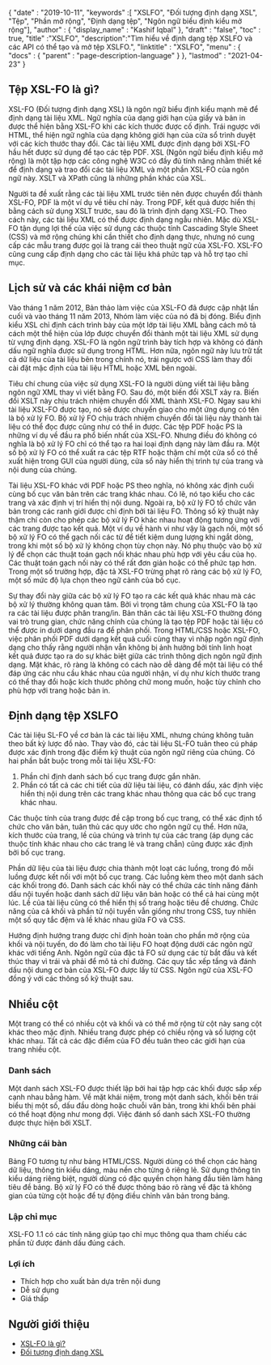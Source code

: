 {
  "date" : "2019-10-11",
  "keywords" :[ "XSLFO", "Đối tượng định dạng XSL", "Tệp", "Phần mở rộng", "Định dạng tệp", "Ngôn ngữ biểu định kiểu mở rộng"],
  "author" : {
    "display_name" : "Kashif Iqbal"
},
  "draft" : "false",
  "toc" : true,
  "title" :"XSLFO",
  "description":"Tìm hiểu về định dạng tệp XSLFO và các API có thể tạo và mở tệp XSLFO.",
  "linktitle" : "XSLFO",
  "menu" : {
    "docs" : {
      "parent" : "page-description-language"
}
},
  "lastmod" : "2021-04-23"
}

## Tệp XSL-FO là gì? ##

XSL-FO (Đối tượng định dạng XSL) là ngôn ngữ biểu định kiểu mạnh mẽ để định dạng tài liệu XML. Ngữ nghĩa của dạng giới hạn của giấy và bản in được thể hiện bằng XSL-FO khi các kích thước được cố định. Trái ngược với HTML, thể hiện ngữ nghĩa của dạng không giới hạn của cửa sổ trình duyệt với các kích thước thay đổi. Các tài liệu XML được định dạng bởi XSL-FO hầu hết được sử dụng để tạo các tệp PDF. XSL (Ngôn ngữ biểu định kiểu mở rộng) là một tập hợp các công nghệ W3C có đầy đủ tính năng nhằm thiết kế để định dạng và trao đổi các tài liệu XML và một phần XSL-FO của ngôn ngữ này. XSLT và XPath cũng là những phần khác của XSL.

Người ta đề xuất rằng các tài liệu XML trước tiên nên được chuyển đổi thành XSL-FO, PDF là một ví dụ về tiêu chí này. Trong PDF, kết quả được hiển thị bằng cách sử dụng XSLT trước, sau đó là trình định dạng XSL-FO. Theo cách này, các tài liệu XML có thể được định dạng ngẫu nhiên. Mặc dù XSL-FO tận dụng lợi thế của việc sử dụng các thuộc tính Cascading Style Sheet (CSS) và mở rộng chúng khi cần thiết cho định dạng thực, nhưng nó cung cấp các mẫu trang được gọi là trang cái theo thuật ngữ của XSL-FO. XSL-FO cũng cung cấp định dạng cho các tài liệu khá phức tạp và hỗ trợ tạo chỉ mục.

## Lịch sử và các khái niệm cơ bản ##

Vào tháng 1 năm 2012, Bản thảo làm việc của XSL-FO đã được cập nhật lần cuối và vào tháng 11 năm 2013, Nhóm làm việc của nó đã bị đóng. Biểu định kiểu XSL chỉ định cách trình bày của một lớp tài liệu XML bằng cách mô tả cách một thể hiện của lớp được chuyển đổi thành một tài liệu XML sử dụng từ vựng định dạng. XSL-FO là ngôn ngữ trình bày tích hợp và không có đánh dấu ngữ nghĩa được sử dụng trong HTML. Hơn nữa, ngôn ngữ này lưu trữ tất cả dữ liệu của tài liệu bên trong chính nó, trái ngược với CSS làm thay đổi cài đặt mặc định của tài liệu HTML hoặc XML bên ngoài.

Tiêu chí chung của việc sử dụng XSL-FO là người dùng viết tài liệu bằng ngôn ngữ XML thay vì viết bằng FO. Sau đó, một biến đổi XSLT xảy ra. Biến đổi XSLT này chịu trách nhiệm chuyển đổi XML thành XSL-FO. Ngay sau khi tài liệu XSL-FO được tạo, nó sẽ được chuyển giao cho một ứng dụng có tên là bộ xử lý FO. Bộ xử lý FO chịu trách nhiệm chuyển đổi tài liệu này thành tài liệu có thể đọc được cũng như có thể in được. Các tệp PDF hoặc PS là những ví dụ về đầu ra phổ biến nhất của XSL-FO. Nhưng điều đó không có nghĩa là bộ xử lý FO chỉ có thể tạo ra hai loại định dạng này làm đầu ra. Một số bộ xử lý FO có thể xuất ra các tệp RTF hoặc thậm chí một cửa sổ có thể xuất hiện trong GUI của người dùng, cửa sổ này hiển thị trình tự của trang và nội dung của chúng.

Tài liệu XSL-FO khác với PDF hoặc PS theo nghĩa, nó không xác định cuối cùng bố cục văn bản trên các trang khác nhau. Có lẽ, nó tạo kiểu cho các trang và xác định vị trí hiển thị nội dung. Ngoài ra, bộ xử lý FO tổ chức văn bản trong các ranh giới được chỉ định bởi tài liệu FO. Thông số kỹ thuật này thậm chí còn cho phép các bộ xử lý FO khác nhau hoạt động tương ứng với các trang được tạo kết quả. Một ví dụ về hành vi như vậy là gạch nối, một số bộ xử lý FO có thể gạch nối các từ để tiết kiệm dung lượng khi ngắt dòng, trong khi một số bộ xử lý không chọn tùy chọn này. Nó phụ thuộc vào bộ xử lý để chọn các thuật toán gạch nối khác nhau phù hợp với yêu cầu của họ. Các thuật toán gạch nối này có thể rất đơn giản hoặc có thể phức tạp hơn. Trong một số trường hợp, đặc tả XSL-FO trừng phạt rõ ràng các bộ xử lý FO, một số mức độ lựa chọn theo ngữ cảnh của bố cục.

Sự thay đổi này giữa các bộ xử lý FO tạo ra các kết quả khác nhau mà các bộ xử lý thường không quan tâm. Bởi vì trọng tâm chung của XSL-FO là tạo ra các tài liệu được phân trang/in. Bản thân các tài liệu XSL-FO thường đóng vai trò trung gian, chức năng chính của chúng là tạo tệp PDF hoặc tài liệu có thể được in dưới dạng đầu ra để phân phối. Trong HTML/CSS hoặc XSL-FO, việc phân phối PDF dưới dạng kết quả cuối cùng thay vì nhập ngôn ngữ định dạng cho thấy rằng người nhận vẫn không bị ảnh hưởng bởi tính linh hoạt kết quả được tạo ra do sự khác biệt giữa các trình thông dịch ngôn ngữ định dạng. Mặt khác, rõ ràng là không có cách nào dễ dàng để một tài liệu có thể đáp ứng các nhu cầu khác nhau của người nhận, ví dụ như kích thước trang có thể thay đổi hoặc kích thước phông chữ mong muốn, hoặc tùy chỉnh cho phù hợp với trang hoặc bản in.

## Định dạng tệp XSLFO ##

Các tài liệu SL-FO về cơ bản là các tài liệu XML, nhưng chúng không tuân theo bất kỳ lược đồ nào. Thay vào đó, các tài liệu SL-FO tuân theo cú pháp được xác định trong đặc điểm kỹ thuật của ngôn ngữ riêng của chúng. Có hai phần bắt buộc trong mỗi tài liệu XSL-FO:

1. Phần chỉ định danh sách bố cục trang được gắn nhãn.
1. Phần có tất cả các chi tiết của dữ liệu tài liệu, có đánh dấu, xác định việc hiển thị nội dung trên các trang khác nhau thông qua các bố cục trang khác nhau.

Các thuộc tính của trang được đề cập trong bố cục trang, có thể xác định tổ chức cho văn bản, tuân thủ các quy ước cho ngôn ngữ cụ thể. Hơn nữa, kích thước của trang, lề của chúng và trình tự của các trang (áp dụng các thuộc tính khác nhau cho các trang lẻ và trang chẵn) cũng được xác định bởi bố cục trang.

Phần dữ liệu của tài liệu được chia thành một loạt các luồng, trong đó mỗi luồng được kết nối với một bố cục trang. Các luồng kèm theo một danh sách các khối trong đó. Danh sách các khối này có thể chứa các tính năng đánh dấu nội tuyến hoặc danh sách dữ liệu văn bản hoặc có thể cả hai cùng một lúc. Lề của tài liệu cũng có thể hiển thị số trang hoặc tiêu đề chương. Chức năng của cả khối và phần tử nội tuyến vẫn giống như trong CSS, tuy nhiên một số quy tắc đệm và lề khác nhau giữa FO và CSS.

Hướng định hướng trang được chỉ định hoàn toàn cho phần mở rộng của khối và nội tuyến, do đó làm cho tài liệu FO hoạt động dưới các ngôn ngữ khác với tiếng Anh. Ngôn ngữ của đặc tả FO sử dụng các từ bắt đầu và kết thúc thay vì trái và phải để mô tả chỉ đường. Các quy tắc xếp tầng và đánh dấu nội dung cơ bản của XSL-FO được lấy từ CSS. Ngôn ngữ của XSL-FO đồng ý với các thông số kỹ thuật sau.

## Nhiều cột ##

Một trang có thể có nhiều cột và khối và có thể mở rộng từ cột này sang cột khác theo mặc định. Nhiều trang được phép có chiều rộng và số lượng cột khác nhau. Tất cả các đặc điểm của FO đều tuân theo các giới hạn của trang nhiều cột.

### Danh sách ###

Một danh sách XSL-FO được thiết lập bởi hai tập hợp các khối được sắp xếp cạnh nhau bằng hàm. Về mặt khái niệm, trong một danh sách, khối bên trái biểu thị một số, dấu đầu dòng hoặc chuỗi văn bản, trong khi khối bên phải có thể hoạt động như mong đợi. Việc đánh số danh sách XSL-FO thường được thực hiện bởi XSLT.

### Những cái bàn ###

Bảng FO tương tự như bảng HTML/CSS. Người dùng có thể chọn các hàng dữ liệu, thông tin kiểu dáng, màu nền cho từng ô riêng lẻ. Sử dụng thông tin kiểu dáng riêng biệt, người dùng có đặc quyền chọn hàng đầu tiên làm hàng tiêu đề bảng. Bộ xử lý FO có thể được thông báo rõ ràng về đặc tả không gian của từng cột hoặc để tự động điều chỉnh văn bản trong bảng.

### Lập chỉ mục ###

XSL-FO 1.1 có các tính năng giúp tạo chỉ mục thông qua tham chiếu các phần tử được đánh dấu đúng cách.

### Lợi ích ###

* Thích hợp cho xuất bản dựa trên nội dung
* Dễ sử dụng
* Giá thấp

## Người giới thiệu ##

* [XSL-FO là gì?](https://www.xml.com/articles/2017/01/01/what-is-xsl-fo/)
* [Đối tượng định dạng XSL](https://en.wikipedia.org/wiki/XSL_Formatting_Objects)

